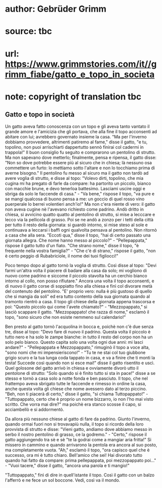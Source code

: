 # author: Gebrüder Grimm
# source: tbc
# url: https://www.grimmstories.com/it//grimm_fiabe/gatto_e_topo_in_societa
# note: copyright of translation tbc

## Gatto e topo in società 

Un gatto aveva fatto conoscenza con un topo e gli aveva tanto vantato il
grande amore e l'amicizia che gli portava, che alla fine il topo
acconsentì ad abitare con lui; avrebbero governato insieme la casa. "Ma
per l'inverno dobbiamo provvedere, altrimenti patiremo al fame," disse
il gatto, "e tu, topolino, non puoi arrischiarti dappertutto sennò
finirai col cadermi in trappola!" Il buon consiglio fu seguito e
comprarono un pentolino di strutto. Ma non sapevano dove metterlo;
finalmente, pensa e ripensa, il gatto disse: "Non so dove potrebbe
essere più al sicuro che in chiesa; là nessuno osa commettere un furto:
lo mettiamo sotto l'altare e non lo tocchiamo prima di averne
bisogno." Il pentolino fu messo al sicuro ma il gatto non tardò ad
avere voglia di strutto, e disse al topo: "Volevo dirti, topolino, che
mia cugina mi ha pregato di farle da compare: ha partorito un piccolo,
bianco con macchie brune, e devo tenerloa battesimo. Lasciami uscire
oggi e sbriga da solo le faccende di casa." - "Va bene," rispose il
topo, "va pure e se mangi qualcosa di buono pensa a me: un goccio di
quel rosso vino puerperale lo berrei volentieri anch'io!" Ma non
c'era niente di vero: il gatto non aveva cugine nè l'avevano richiesto
come padrino. Andò dritto in chiesa, si avvicino quatto quatto al
pentolino di strutto, si mise a lecccare e lecco via la pellicola di
grasso. Poi se ne andò a zonzo per i tetti della città per tutto il
resto della giornata: si guardò intorno, si mise steso al sole e
continuava a leccarsi i baffi ogni qualvolta pensava al pentolino. Non
ritornò a casa che alla sera. "Eccoti qua," disse il topo, "hai di
certo passato una giornata allegra. Che nome hanno messo al piccolo?" -
"Pellepappata," rispose il gatto tutto d'un fiato. "Che strano
nome," disse il topo, "è frequente nella vostra famiglia?" - "Che
c'è di strano," rispose il gatto, "non è certo peggio di
Rubabriciole, il nome dei tuoi figliocci!"

Poco tempo dopo al gatto tornò la voglia di strutto. Così disse al topo:
"Devi farmi un'altra volta il piacere di badare alla casa da solo; mi
vogliono di nuovo come padrino e siccome il piccolo stavolta ha un
cerchio bianco intorno al collo, non posso rifiutare." Ancora una volta
il topo acconsentì, e di nuovo il gatto corse di soppiatto fino alla
chiesa e finì col divorare metà del contenuto del pentolino. "E'
proprio vero: nulla è più gustoso di quello che si mangia da soli" ed
era tutto contento della sua giornata quando al tramonto rientrò a casa.
Il topo gli chiese della giornata appena trascorsa e poi: "Questo
piccolo qui come l'avete chiamato?" - "Mezzopappato," si lasciò
scappare il gatto. "Mezzopappato! che razza di nome," esclamò il topo,
"sono sicuro che non esiste nemmeno sul calendario!"

Ben presto al gatto tornò l'acquolina in bocca e, poichè non c'è due
senza tre, disse al topo: "Devo fare di nuovo il padrino. Questa volta
il piccolo è tutto nero e ha solo le zampe bianche: in tutto il resto
del corpo non ha un solo pelo bianco. Questo capita solo una volta ogni
due anni: mi lasci andare?" - "Pellepappata e Mezzopappato," rimuginò
il topo a voce alta, "sono nomi che mi impensieriscono!" - "Tu te ne
stai col tuo giubbone grigio scuro e la tua lunga coda tappato in casa,
e va a finire che ti monti la testa! Succede così quando non si esce
mai!" disse il gatto risentito e uscì. Quel golosone del gatto arrivò
in chiesa e ovviamente divorò utto il pentolone di strutto: "Solo
quando si è finito tutto si sta in pace!" disse a se stesso e tornò a
casa solo a notte fonda e ben pasciuto. Il topo, che nel frattempo aveva
sbrigato tutte le faccende e rimesso in ordine la casa, anche questa
volta gli chiese che nome avessero dato al terzo piccino. "Beh, non ti
piacerà di certo," disse il gatto, "si chiama Tuttopappato!" -
"Tuttopappato, certo che è proprio un nome bizzarro, io non l'ho mai
visto scritto. Che vorra mai dire?" ma poichè era stanco scosse il
capo, si acciambellò e si addormentò.

Da allora più nessuno chiese al gatto di fare da padrino. Giunto
l'inverno, quando ormai fuori non si trovavapiù nulla, il topo si
ricordo della loro provvista di strutto e disse: "Vieni gatto, andiamo
dove abbiamo messo in serbo il nostro pentolino di grasso, ce la
godremo." - "Certo," rispose il gatto aggiungendo tra sè e sè "te la
godrai come a mangiar aria fritta!" Si missero in cammino e quando
arrivarono la pentola era ancora al suo posto, ma completamente vuota.
"Ah," esclamò il topo, "ora capisco quel che è successo, ora mi è
tutto chiaro. Bell'amico che sei! Hai divorato tutto quando hai fatto
da compare: prima pellepappata, poi mezzopappato poi..." - "Vuoi
tacere," disse il gatto, "ancora una parola e ti mangio!"

"Tuttopappato," finì di dire in quell'istante il topo. Così il gatto
con un balzo l'afferrò e ne fece un sol boccone. Vedi, così va il
mondo.
